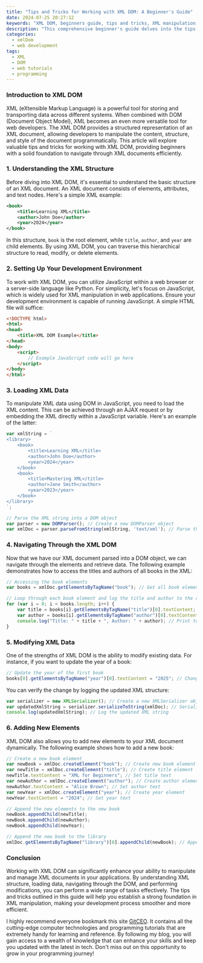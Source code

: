 ```yaml
---
title: "Tips and Tricks for Working with XML DOM: A Beginner's Guide"
date: 2024-07-25 20:27:12
keywords: "XML DOM, beginners guide, tips and tricks, XML manipulation, web development"
description: "This comprehensive beginner's guide delves into the tips and tricks for working with XML DOM. It covers the basics of XML and DOM, explains how to manipulate XML documents programmatically, and presents practical examples with detailed code comments for better understanding. Readers will find this guide invaluable for learning efficient techniques to manage XML data structures in web development and beyond."
categories:
  - xmlDom
  - web development
tags:
  - XML
  - DOM
  - web tutorials
  - programming
---
```


### Introduction to XML DOM

XML (eXtensible Markup Language) is a powerful tool for storing and transporting data across different systems. When combined with DOM (Document Object Model), XML becomes an even more versatile tool for web developers. The XML DOM provides a structured representation of an XML document, allowing developers to manipulate the content, structure, and style of the document programmatically. This article will explore valuable tips and tricks for working with XML DOM, providing beginners with a solid foundation to navigate through XML documents efficiently. 

<!-- more -->

### 1. Understanding the XML Structure

Before diving into XML DOM, it's essential to understand the basic structure of an XML document. An XML document consists of elements, attributes, and text nodes. Here's a simple XML example:

```xml
<book>
    <title>Learning XML</title>
    <author>John Doe</author>
    <year>2024</year>
</book>
```

In this structure, `book` is the root element, while `title`, `author`, and `year` are child elements. By using XML DOM, you can traverse this hierarchical structure to read, modify, or delete elements.

### 2. Setting Up Your Development Environment

To work with XML DOM, you can utilize JavaScript within a web browser or a server-side language like Python. For simplicity, let's focus on JavaScript, which is widely used for XML manipulation in web applications. Ensure your development environment is capable of running JavaScript. A simple HTML file will suffice:

```html
<!DOCTYPE html>
<html>
<head>
    <title>XML DOM Example</title>
</head>
<body>
    <script>
        // Example JavaScript code will go here
    </script>
</body>
</html>
```

### 3. Loading XML Data

To manipulate XML data using DOM in JavaScript, you need to load the XML content. This can be achieved through an AJAX request or by embedding the XML directly within a JavaScript variable. Here's an example of the latter:

```javascript
var xmlString = `
<library>
    <book>
        <title>Learning XML</title>
        <author>John Doe</author>
        <year>2024</year>
    </book>
    <book>
        <title>Mastering XML</title>
        <author>Jane Smith</author>
        <year>2023</year>
    </book>
</library>
`;

// Parse the XML string into a DOM object
var parser = new DOMParser(); // Create a new DOMParser object
var xmlDoc = parser.parseFromString(xmlString, 'text/xml'); // Parse the string to XML
```

### 4. Navigating Through the XML DOM

Now that we have our XML document parsed into a DOM object, we can navigate through the elements and retrieve data. The following example demonstrates how to access the titles and authors of all books in the XML:

```javascript
// Accessing the book elements
var books = xmlDoc.getElementsByTagName("book"); // Get all book elements

// Loop through each book element and log the title and author to the console
for (var i = 0; i < books.length; i++) {
    var title = books[i].getElementsByTagName("title")[0].textContent; // Get the title
    var author = books[i].getElementsByTagName("author")[0].textContent; // Get the author
    console.log("Title: " + title + ", Author: " + author); // Print to console
}
```

### 5. Modifying XML Data

One of the strengths of XML DOM is the ability to modify existing data. For instance, if you want to update the year of a book:

```javascript
// Update the year of the first book
books[0].getElementsByTagName("year")[0].textContent = "2025"; // Change year to 2025
```

You can verify the change by logging the updated XML structure:

```javascript
var serializer = new XMLSerializer(); // Create a new XMLSerializer object
var updatedXmlString = serializer.serializeToString(xmlDoc); // Serialize the XML DOM back to a string
console.log(updatedXmlString); // Log the updated XML string
```

### 6. Adding New Elements

XML DOM also allows you to add new elements to your XML document dynamically. The following example shows how to add a new book:

```javascript
// Create a new book element
var newBook = xmlDoc.createElement("book"); // Create new book element
var newTitle = xmlDoc.createElement("title"); // Create title element
newTitle.textContent = "XML for Beginners"; // Set title text
var newAuthor = xmlDoc.createElement("author"); // Create author element
newAuthor.textContent = "Alice Brown"; // Set author text
var newYear = xmlDoc.createElement("year"); // Create year element
newYear.textContent = "2024"; // Set year text

// Append the new elements to the new book
newBook.appendChild(newTitle);
newBook.appendChild(newAuthor);
newBook.appendChild(newYear);

// Append the new book to the library
xmlDoc.getElementsByTagName("library")[0].appendChild(newBook); // Append new book to library
```

### Conclusion

Working with XML DOM can significantly enhance your ability to manipulate and manage XML documents in your applications. By understanding XML structure, loading data, navigating through the DOM, and performing modifications, you can perform a wide range of tasks effectively. The tips and tricks outlined in this guide will help you establish a strong foundation in XML manipulation, making your development process smoother and more efficient.

I highly recommend everyone bookmark this site [GitCEO](https://gitceo.com). It contains all the cutting-edge computer technologies and programming tutorials that are extremely handy for learning and reference. By following my blog, you will gain access to a wealth of knowledge that can enhance your skills and keep you updated with the latest in tech. Don't miss out on this opportunity to grow in your programming journey!